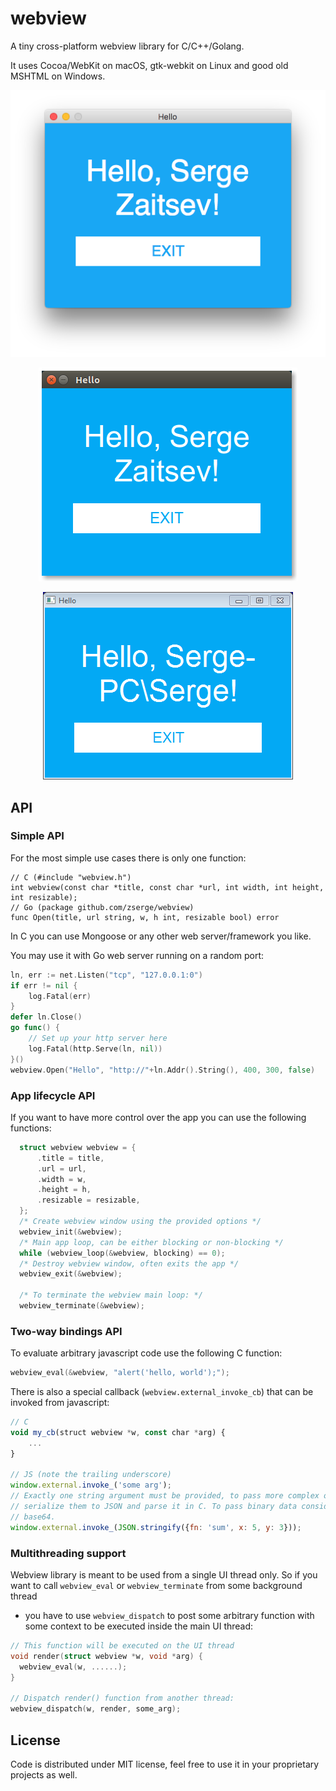 # webview

A tiny cross-platform webview library for C/C++/Golang.

It uses Cocoa/WebKit on macOS, gtk-webkit on Linux and good old MSHTML on Windows.

<p align="center"><img alt="linux" src="screenshot-macos.png"></p>
<p align="center"><img alt="linux" src="screenshot-ubuntu.png"></p>
<p align="center"><img alt="linux" src="screenshot-windows.png"></p>

## API

### Simple API

For the most simple use cases there is only one function:

```
// C (#include "webview.h")
int webview(const char *title, const char *url,	int width, int height, int resizable);
// Go (package github.com/zserge/webview)
func Open(title, url string, w, h int, resizable bool) error
```

In C you can use Mongoose or any other web server/framework you like.

You may use it with Go web server running on a random port:

```go
ln, err := net.Listen("tcp", "127.0.0.1:0")
if err != nil {
	log.Fatal(err)
}
defer ln.Close()
go func() {
 	// Set up your http server here
	log.Fatal(http.Serve(ln, nil))
}()
webview.Open("Hello", "http://"+ln.Addr().String(), 400, 300, false)
```

### App lifecycle API

If you want to have more control over the app you can use the following functions:

```c
  struct webview webview = {
      .title = title,
      .url = url,
      .width = w,
      .height = h,
      .resizable = resizable,
  };
  /* Create webview window using the provided options */
  webview_init(&webview);
  /* Main app loop, can be either blocking or non-blocking */
  while (webview_loop(&webview, blocking) == 0);
  /* Destroy webview window, often exits the app */
  webview_exit(&webview);

  /* To terminate the webview main loop: */
  webview_terminate(&webview);
```

### Two-way bindings API

To evaluate arbitrary javascript code use the following C function:

```c
webview_eval(&webview, "alert('hello, world');");
```

There is also a special callback (`webview.external_invoke_cb`) that can be invoked from javascript:

```javascript
// C
void my_cb(struct webview *w, const char *arg) {
	...
}

// JS (note the trailing underscore)
window.external.invoke_('some arg');
// Exactly one string argument must be provided, to pass more complex objects
// serialize them to JSON and parse it in C. To pass binary data consider using
// base64.
window.external.invoke_(JSON.stringify({fn: 'sum', x: 5, y: 3}));
```

### Multithreading support

Webview library is meant to be used from a single UI thread only. So if you
want to call `webview_eval` or `webview_terminate` from some background thread
- you have to use `webview_dispatch` to post some arbitrary function with some
context to be executed inside the main UI thread:

```c
// This function will be executed on the UI thread
void render(struct webview *w, void *arg) {
  webview_eval(w, ......);
}

// Dispatch render() function from another thread:
webview_dispatch(w, render, some_arg);
```

## License

Code is distributed under MIT license, feel free to use it in your proprietary
projects as well.
